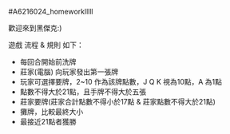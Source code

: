 #A6216024_homeworklllll

歡迎來到黑傑克:)

遊戲 流程 & 規則 如下：

- 每回合開始前洗牌
- 莊家(電腦) 向玩家發出第一張牌
- 玩家可選擇要牌，2~10 作為該牌點數，J Q K 視為10點，A 為1點
- 點數不得大於21點，且手牌不得大於五張
- 莊家要牌(莊家合計點數不得小於17點 & 莊家點數不得大於21點)
- 攤牌，比較最終大小
- 最接近21點者獲勝
